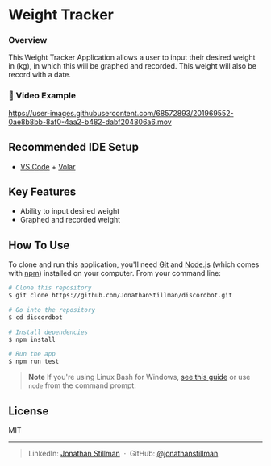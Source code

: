 # Weight Tracker
### Overview
This Weight Tracker Application allows a user to input their desired weight in (kg), in which this will be graphed and recorded. This weight will also be record with a date.

### 📱 Video Example
https://user-images.githubusercontent.com/68572893/201969552-0ae8b8bb-8af0-4aa2-b482-dabf204806a6.mov

## Recommended IDE Setup

- [VS Code](https://code.visualstudio.com/) + [Volar](https://marketplace.visualstudio.com/items?itemName=Vue.volar)

## Key Features
* Ability to input desired weight
* Graphed and recorded weight 

## How To Use

To clone and run this application, you'll need [Git](https://git-scm.com) and [Node.js](https://nodejs.org/en/download/) (which comes with [npm](http://npmjs.com)) installed on your computer. From your command line:

```bash
# Clone this repository
$ git clone https://github.com/JonathanStillman/discordbot.git

# Go into the repository
$ cd discordbot

# Install dependencies
$ npm install

# Run the app
$ npm run test
```

> **Note**
> If you're using Linux Bash for Windows, [see this guide](https://www.howtogeek.com/261575/how-to-run-graphical-linux-desktop-applications-from-windows-10s-bash-shell/) or use `node` from the command prompt.

## License

MIT

---

> LinkedIn: [Jonathan Stillman](https://www.linkedin.com/in/jonathanstillman1/) &nbsp;&middot;&nbsp;
> GitHub: [@jonathanstillman](https://github.com/JonathanStillman)
